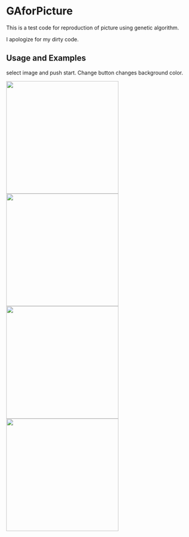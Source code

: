 # GAforPicture

This is a test code for reproduction of picture using genetic algorithm.

I apologize for my dirty code.

## Usage and Examples
select image and push start. Change button changes background color.

<img width="300px" src="https://user-images.githubusercontent.com/39827302/66717122-9351a680-ee10-11e9-9444-465de2c24af3.jpg"><img  width="300px" src="https://user-images.githubusercontent.com/39827302/66717188-2f7bad80-ee11-11e9-9c9c-52453e02aef3.png">
<img width="300px" src="https://user-images.githubusercontent.com/39827302/66717190-330f3480-ee11-11e9-9f61-5eea2ac55676.jpg"><img width="300px"  src="https://user-images.githubusercontent.com/39827302/66717191-34d8f800-ee11-11e9-8d11-dd6dc09e5f31.png">
